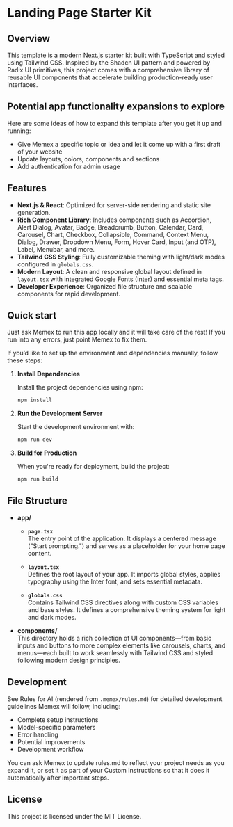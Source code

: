 # Landing Page Starter Kit

## Overview

This template is a modern Next.js starter kit built with TypeScript and styled using Tailwind CSS. Inspired by the Shadcn UI pattern and powered by Radix UI primitives, this project comes with a comprehensive library of reusable UI components that accelerate building production-ready user interfaces.

## Potential app functionality expansions to explore

Here are some ideas of how to expand this template after you get it up and running:
- Give Memex a specific topic or idea and let it come up with a first draft of your website
- Update layouts, colors, components and sections
- Add authentication for admin usage


## Features

- **Next.js & React**: Optimized for server-side rendering and static site generation.
- **Rich Component Library**: Includes components such as Accordion, Alert Dialog, Avatar, Badge, Breadcrumb, Button, Calendar, Card, Carousel, Chart, Checkbox, Collapsible, Command, Context Menu, Dialog, Drawer, Dropdown Menu, Form, Hover Card, Input (and OTP), Label, Menubar, and more.
- **Tailwind CSS Styling**: Fully customizable theming with light/dark modes configured in `globals.css`.
- **Modern Layout**: A clean and responsive global layout defined in `layout.tsx` with integrated Google Fonts (Inter) and essential meta tags.
- **Developer Experience**: Organized file structure and scalable components for rapid development.

## Quick start

Just ask Memex to run this app locally and it will take care of the rest! If you run into any errors, just point Memex to fix them.

If you’d like to set up the environment and dependencies manually, follow these steps:

1. **Install Dependencies**

   Install the project dependencies using npm:
   ```bash
   npm install
   ```

2. **Run the Development Server**

   Start the development environment with:
   ```bash
   npm run dev
   ```

3. **Build for Production**

   When you're ready for deployment, build the project:
   ```bash
   npm run build
   ```
## File Structure

- **app/**
  - **`page.tsx`**  
    The entry point of the application. It displays a centered message ("Start prompting.") and serves as a placeholder for your home page content.
    
  - **`layout.tsx`**  
    Defines the root layout of your app. It imports global styles, applies typography using the Inter font, and sets essential metadata.
    
  - **`globals.css`**  
    Contains Tailwind CSS directives along with custom CSS variables and base styles. It defines a comprehensive theming system for light and dark modes.

- **components/**  
  This directory holds a rich collection of UI components—from basic inputs and buttons to more complex elements like carousels, charts, and menus—each built to work seamlessly with Tailwind CSS and styled following modern design principles.


## Development

See Rules for AI (rendered from `.memex/rules.md`) for detailed development guidelines Memex will follow, including:
- Complete setup instructions
- Model-specific parameters
- Error handling
- Potential improvements
- Development workflow

You can ask Memex to update rules.md to reflect your project needs as you expand it, or set it as part of your Custom Instructions so that it does it automatically after important steps.

## License

This project is licensed under the MIT License.

